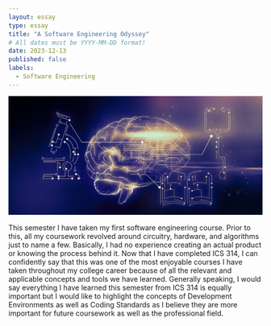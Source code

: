 ```yaml
---
layout: essay
type: essay
title: "A Software Engineering Odyssey"
# All dates must be YYYY-MM-DD format!
date: 2023-12-13
published: false
labels:
  - Software Engineering
---
```

<p align="center">
<img class="img-fluid" src="../img/ai.jpg">
</p>

This semester I have taken my first software engineering course. Prior to this, all my coursework revolved around circuitry, hardware, and algorithms just to name a few. Basically, I had no experience creating an actual product or knowing the process behind it. Now that I have completed ICS 314, I can confidently say that this was one of the most enjoyable courses I have taken throughout my college career because of all the relevant and applicable concepts and tools we have learned. Generally speaking, I would say everything I have learned this semester from ICS 314 is equally important but I would like to highlight the concepts of Development Environments as well as Coding Standards as I believe they are more important for future coursework as well as the professional field. 

